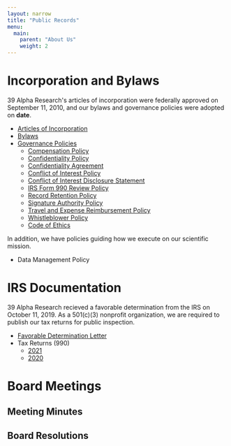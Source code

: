 ```yaml
---
layout: narrow
title: "Public Records"
menu:
  main:
    parent: "About Us"
    weight: 2
---
```


# Incorporation and Bylaws

39 Alpha Research's articles of incorporation were federally approved on September 11, 2010, and our bylaws and governance policies were adopted on **date**.

- [Articles of Incorporation](docs/articles-of-incorporation.pdf)
- [Bylaws](docs/2021-bylaws.pdf)
- [Governance Policies](docs/governance-policies.pdf)
	- [Compensation Policy](docs/governance-policies/compensation-policy.pdf)
	- [Confidentiality Policy](docs/governance-policies/confidentiality-policy.pdf)
	- [Confidentiality Agreement](docs/governance-policies/confidentiality-agreement.pdf)
	- [Conflict of Interest Policy](docs/governance-policies/conflict-of-interest-policy.pdf)
	- [Conflict of Interest Disclosure Statement](docs/governance-policies/conflict-of-interest-disclosure-statement.pdf)
	- [IRS Form 990 Review Policy](docs/governance-policies/irs-form-990-review-policy.pdf)
	- [Record Retention Policy](docs/governance-policies/record-retention-policy.pdf)
	- [Signature Authority Policy](docs/governance-policies/signature-authority-policy.pdf)
	- [Travel and Expense Reimbursement Policy](docs/governance-policies/travel-and-expense-reimbursement-policy.pdf)
	- [Whistleblower Policy](docs/governance-policies/whistleblower-policy.pdf)
	- [Code of Ethics](docs/governance-policies/code-of-ethics.pdf)

In addition, we have policies guiding how we execute on our scientific mission.

- Data Management Policy

# IRS Documentation

39 Alpha Research recieved a favorable determination from the IRS on October 11, 2019. As a 501(c)(3) nonprofit organization, we are required to publish our tax returns for public inspection.

* [Favorable Determination Letter](docs/favorable-determination.pdf)
* Tax Returns (990)
	- [2021](docs/2021-990N.pdf)
	- [2020](docs/2020-990N.pdf)

# Board Meetings

## Meeting Minutes

## Board Resolutions
